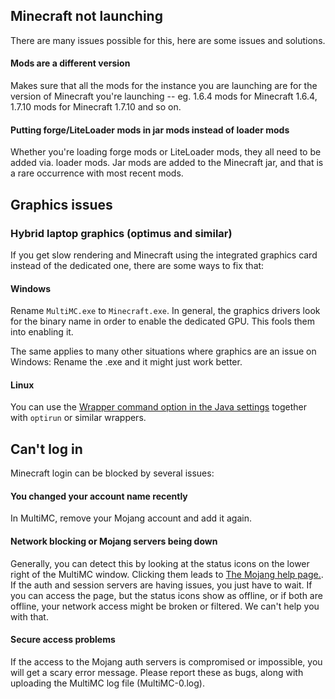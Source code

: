 ## Minecraft not launching
There are many issues possible for this, here are some issues and solutions.

#### Mods are a different version
Makes sure that all the mods for the instance you are launching are for the version of Minecraft you're launching -- eg. 1.6.4 mods for Minecraft 1.6.4, 1.7.10 mods for Minecraft 1.7.10 and so on.

#### Putting forge/LiteLoader mods in jar mods instead of loader mods
Whether you're loading forge mods or LiteLoader mods, they all need to be added via. loader mods. Jar mods are added to the Minecraft jar, and that is a rare occurrence with most recent mods.

## Graphics issues

### Hybrid laptop graphics (optimus and similar)
If you get slow rendering and Minecraft using the integrated graphics card instead of the dedicated one, there are some ways to fix that:

#### Windows
Rename `MultiMC.exe` to `Minecraft.exe`. In general, the graphics drivers look for the binary name in order to enable the dedicated GPU. This fools them into enabling it.

The same applies to many other situations where graphics are an issue on Windows: Rename the .exe and it might just work better.

#### Linux
You can use the [Wrapper command option in the Java settings](https://github.com/MultiMC/MultiMC5/wiki/Java-settings#custom-commands) together with `optirun` or similar wrappers.

## Can't log in
Minecraft login can be blocked by several issues:

#### You changed your account name recently
In MultiMC, remove your Mojang account and add it again.

#### Network blocking or Mojang servers being down
Generally, you can detect this by looking at the status icons on the lower right of the MultiMC window. Clicking them leads to [The Mojang help page.](https://help.mojang.com/). If the auth and session servers are having issues, you just have to wait. If you can access the page, but the status icons show as offline, or if both are offline, your network access might be broken or filtered. We can't help you with that.

#### Secure access problems
If the access to the Mojang auth servers is compromised or impossible, you will get a scary error message. Please report these as bugs, along with uploading the MultiMC log file (MultiMC-0.log).